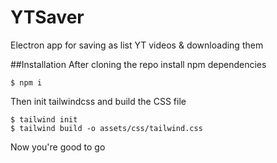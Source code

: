 # YTSaver
Electron app for saving as list YT videos & downloading them

##Installation
After cloning the repo install npm dependencies
```shell
$ npm i
```
Then init tailwindcss and build the CSS file
```shell
$ tailwind init
$ tailwind build -o assets/css/tailwind.css
```

Now you're good to go
